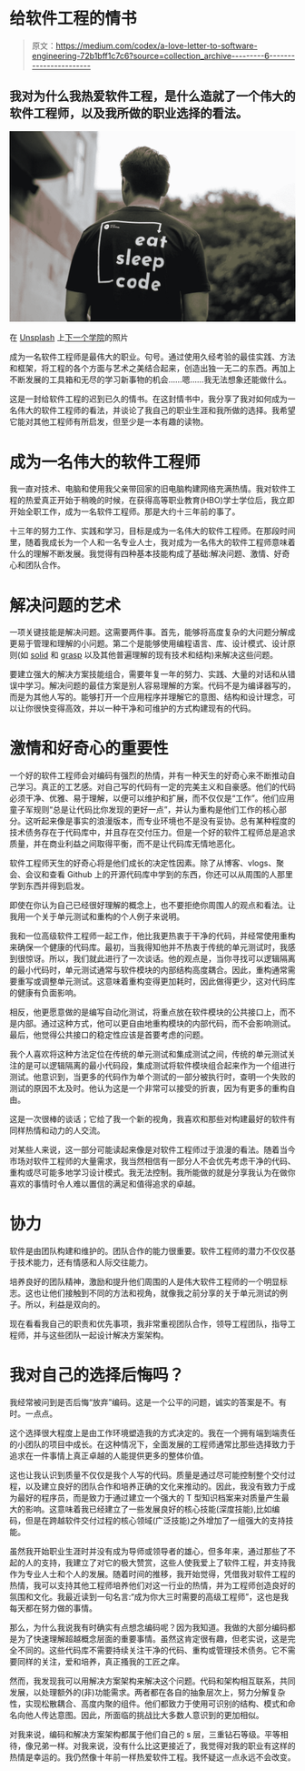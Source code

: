 # 给软件工程的情书

> 原文：<https://medium.com/codex/a-love-letter-to-software-engineering-72b1bff1c7c6?source=collection_archive---------6----------------------->

## 我对为什么我热爱软件工程，是什么造就了一个伟大的软件工程师，以及我所做的职业选择的看法。

![](img/5996c6b4ad5292a83fabf9bd41b3b9fb.png)

在 [Unsplash](https://unsplash.com?utm_source=medium&utm_medium=referral) 上[下一个学院](https://unsplash.com/@next_academy?utm_source=medium&utm_medium=referral)的照片

成为一名软件工程师是最伟大的职业。句号。通过使用久经考验的最佳实践、方法和框架，将工程的各个方面与艺术之美结合起来，创造出独一无二的东西。再加上不断发展的工具箱和无尽的学习新事物的机会……嗯……我无法想象还能做什么。

这是一封给软件工程的迟到已久的情书。在这封情书中，我分享了我对如何成为一名伟大的软件工程师的看法，并谈论了我自己的职业生涯和我所做的选择。我希望它能对其他工程师有所启发，但至少是一本有趣的读物。

# 成为一名伟大的软件工程师

我一直对技术、电脑和使用我父亲带回家的旧电脑构建网络充满热情。我对软件工程的热爱真正开始于稍晚的时候，在获得高等职业教育(HBO)学士学位后，我立即开始全职工作，成为一名软件工程师。那是大约十三年前的事了。

十三年的努力工作、实践和学习，目标是成为一名伟大的软件工程师。在那段时间里，随着我成长为一个人和一名专业人士，我对成为一名伟大的软件工程师意味着什么的理解不断发展。我觉得有四种基本技能构成了基础:解决问题、激情、好奇心和团队合作。

# 解决问题的艺术

一项关键技能是解决问题。这需要两件事。首先，能够将高度复杂的大问题分解成更易于管理和理解的小问题。第二个是能够使用编程语言、库、设计模式、设计原则(如 [solid](https://en.wikipedia.org/wiki/SOLID) 和 [grasp](https://en.wikipedia.org/wiki/GRASP_(object-oriented_design)) 以及其他普遍理解的现有技术和结构)来解决这些问题。

要建立强大的解决方案技能组合，需要年复一年的努力、实践、大量的对话和从错误中学习。解决问题的最佳方案是别人容易理解的方案。代码不是为编译器写的，而是为其他人写的。能够打开一个应用程序并理解它的意图、结构和设计理念，可以让你很快变得高效，并以一种干净和可维护的方式构建现有的代码。

# 激情和好奇心的重要性

一个好的软件工程师会对编码有强烈的热情，并有一种天生的好奇心来不断推动自己学习。真正的工艺感。对自己写的代码有一定的完美主义和自豪感。他们的代码必须干净、优雅、易于理解，以便可以维护和扩展，而不仅仅是“工作”。他们应用童子军规则“总是让代码比你发现的更好一点”，并认为重构是他们工作的核心部分。这听起来像是事实的浪漫版本，而专业环境也不是没有妥协。总有某种程度的技术债务存在于代码库中，并且存在交付压力。但是一个好的软件工程师总是追求质量，并在商业利益之间取得平衡，而不是让代码库无情地恶化。

软件工程师天生的好奇心将是他们成长的决定性因素。除了从博客、vlogs、聚会、会议和查看 Github 上的开源代码库中学到的东西，你还可以从周围的人那里学到东西并得到启发。

即使在你认为自己已经很好理解的概念上，也不要拒绝你周围人的观点和看法。让我用一个关于单元测试和重构的个人例子来说明。

我和一位高级软件工程师一起工作，他比我更热衷于干净的代码，并经常使用重构来确保一个健康的代码库。最初，当我得知他并不热衷于传统的单元测试时，我感到很惊讶。所以，我们就此进行了一次谈话。他的观点是，当你寻找可以逻辑隔离的最小代码时，单元测试通常与软件模块的内部结构高度耦合。因此，重构通常需要重写或调整单元测试。这意味着重构变得更加耗时，因此做得更少，这对代码库的健康有负面影响。

相反，他更愿意做的是编写自动化测试，将重点放在软件模块的公共接口上，而不是内部。通过这种方式，他可以更自由地重构模块的内部代码，而不会影响测试。最后，他觉得公共接口的稳定性应该是首要考虑的问题。

我个人喜欢将这种方法定位在传统的单元测试和集成测试之间，传统的单元测试关注的是可以逻辑隔离的最小代码段，集成测试将软件模块组合起来作为一个组进行测试。他意识到，当更多的代码作为单个测试的一部分被执行时，查明一个失败的测试的原因不太及时。他认为这是一个非常可以接受的折衷，因为有更多的重构自由。

这是一次很棒的谈话；它给了我一个新的视角，我喜欢和那些对构建最好的软件有同样热情和动力的人交流。

对某些人来说，这一部分可能读起来像是对软件工程师过于浪漫的看法。随着当今市场对软件工程师的大量需求，我当然相信有一部分人不会优先考虑干净的代码、重构或尽可能多地学习设计模式。我无法控制。我所能做的就是分享我认为在做你喜欢的事情时令人难以置信的满足和值得追求的卓越。

# 协力

软件是由团队构建和维护的。团队合作的能力很重要。软件工程师的潜力不仅仅基于技术能力，还有情感和人际交往能力。

培养良好的团队精神，激励和提升他们周围的人是伟大软件工程师的一个明显标志。这也让他们接触到不同的方法和视角，就像我之前分享的关于单元测试的例子。所以，利益是双向的。

现在看看我自己的职责和优先事项，我非常重视团队合作，领导工程团队，指导工程师，并与这些团队一起设计解决方案架构。

# 我对自己的选择后悔吗？

我经常被问到是否后悔“放弃”编码。这是一个公平的问题，诚实的答案是不。有时。一点点。

这个选择很大程度上是由工作环境塑造我的方式决定的。我在一个拥有端到端责任的小团队的项目中成长。在这种情况下，全面发展的工程师通常比那些选择致力于追求在一件事情上真正卓越的人能提供更多的整体价值。

这也让我认识到质量不仅仅是我个人写的代码。质量是通过尽可能控制整个交付过程，以及建立良好的团队合作和培养正确的文化来推动的。因此，我没有致力于成为最好的程序员，而是致力于通过建立一个强大的 T 型知识档案来对质量产生最大的影响。这意味着我已经建立了一些发展良好的核心技能(深度技能),比如编码，但是在跨越软件交付过程的核心领域(广泛技能)之外增加了一组强大的支持技能。

虽然我开始职业生涯时并没有成为导师或领导者的雄心，但多年来，通过那些了不起的人的支持，我建立了对它的极大赞赏，这些人使我爱上了软件工程，并支持我作为专业人士和个人的发展。随着时间的推移，我开始觉得，凭借我对软件工程的热情，我可以支持其他工程师培养他们对这一行业的热情，并为工程师创造良好的氛围和文化。我最近读到一句名言:“成为你大三时需要的高级工程师”，这也是我每天都在努力做的事情。

那么，为什么我说我有时确实有点想念编码呢？因为我知道。我做的大部分编码都是为了快速理解超越概念层面的重要事情。虽然这肯定很有趣，但老实说，这是完全不同的。这些代码库不需要持续关注干净的代码、重构或管理技术债务。它不需要同样的关注，爱和培养，真正搔我的工匠之痒。

然而，我发现我可以用解决方案架构来解决这个问题。代码和架构相互联系，共同发展，以处理额外的(非)功能需求。两者都在各自的抽象层次上，努力分解复杂性，实现松散耦合、高度内聚的组件。他们都致力于使用可识别的结构、模式和命名向他人传达意图。因此，所面临的挑战比大多数人意识到的更加相似。

对我来说，编码和解决方案架构都属于他们自己的 s 层，三重钻石等级。平等相待，像兄弟一样。对我来说，没有什么比这更接近了，我觉得对我的职业有这样的热情是幸运的。我仍然像十年前一样热爱软件工程。我怀疑这一点永远不会改变。